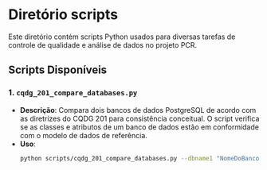 
# Diretório scripts

Este diretório contém scripts Python usados para diversas tarefas de controle de qualidade e análise de dados no projeto PCR.

## Scripts Disponíveis

### 1. `cqdg_201_compare_databases.py`
- **Descrição**: Compara dois bancos de dados PostgreSQL de acordo com as diretrizes do CQDG 201 para consistência conceitual. O script verifica se as classes e atributos de um banco de dados estão em conformidade com o modelo de dados de referência.
- **Uso**: 
  ```bash
  python scripts/cqdg_201_compare_databases.py --dbname1 "NomeDoBancoModelo" --dbname2 "NomeDoBancoVerificado"
